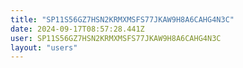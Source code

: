 ```yaml
---
title: "SP11S56GZ7HSN2KRMXMSFS77JKAW9H8A6CAHG4N3C"
date: 2024-09-17T08:57:28.441Z
user: SP11S56GZ7HSN2KRMXMSFS77JKAW9H8A6CAHG4N3C
layout: "users"
---
```

    